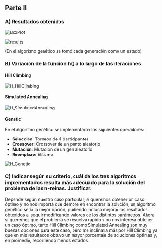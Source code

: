 ## Parte II
### A) Resultados obtenidos

![BoxPlot](https://github.com/bautifrigole/ia-uncuyo-2023/assets/64384449/50c5954e-5459-4bab-aaf4-fa49185e36e4)

![results](https://github.com/bautifrigole/ia-uncuyo-2023/assets/64384449/9de35511-7fc9-4208-9d6d-0ec454b58e8d)

(En el algoritmo genético se tomó cada generación como un estado)

### B) Variación de la función h() a lo largo de las iteraciones

#### Hill Climbing
![H_HillClimbing](https://github.com/bautifrigole/ia-uncuyo-2023/assets/64384449/d9bed5fd-3b5e-4ad5-a734-82eaa56dac7e)

#### Simulated Annealing
![H_SimulatedAnnealing](https://github.com/bautifrigole/ia-uncuyo-2023/assets/64384449/84d85775-4298-4df9-b290-79a2e8324f17)

#### Genetic

En el algoritmo genético se implementaron los siguientes operadores:
- **Seleccion**: Torneos de 4 participantes
- **Crossover**: Crossover de un punto aleatorio
- **Mutacion**: Mutacion de un gen aleatorio
- **Reemplazo**: Elitismo

![H_Genetic](https://github.com/bautifrigole/ia-uncuyo-2023/assets/64384449/f5334446-4476-4a99-a219-ea02b32ace05)

### C) Indicar según su criterio, cuál de los tres algoritmos implementados resulta más adecuado para la solución del problema de las n-reinas. Justificar.

Depende según nuestro caso particular, si queremos obtener un caso óptimo y no nos importa que demore en encontrar la solución, un algoritmo genético sería la mejor opción, pudiendo incluso mejorar los resultados obtenidos al seguir modificando valores de los distintos parámetros. Ahora si queremos que el problema se resuelva rápido y no nos interesa obtener un caso óptimo, tanto Hill Climbing como Simulated Annealing son muy buenas opciones para este caso, pero me inclinaría más por Hill Climbing ya que en mis resultados obtuvo un mayor porcentaje de soluciones óptimas y, en promedio, recorriendo menos estados.
